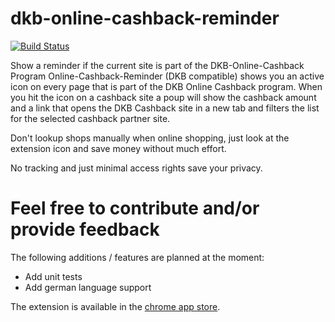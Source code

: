 # dkb-online-cashback-reminder

[![Build Status](https://travis-ci.org/kevin0x90/dkb-online-cashback-reminder.svg?branch=master)](https://travis-ci.org/kevin0x90/dkb-online-cashback-reminder)

Show a reminder if the current site is part of the DKB-Online-Cashback Program
Online-Cashback-Reminder (DKB compatible) shows you an active icon on every page that is part of the DKB Online Cashback program. When you hit the icon on a cashback site a poup will show the cashback amount and a link that opens the DKB Cashback site in a new tab and filters the list for the selected cashback partner site.

Don't lookup shops manually when online shopping, just look at the extension icon and save money without much effort.

No tracking and just minimal access rights save your privacy.

# Feel free to contribute and/or provide feedback
The following additions / features are planned at the moment:

- Add unit tests
- Add german language support

The extension is available in the [chrome app store](https://chrome.google.com/webstore/detail/online-cashback-reminder/kahbbcgmohmgphpepdpdnloicojmpedc "chrome app store").
